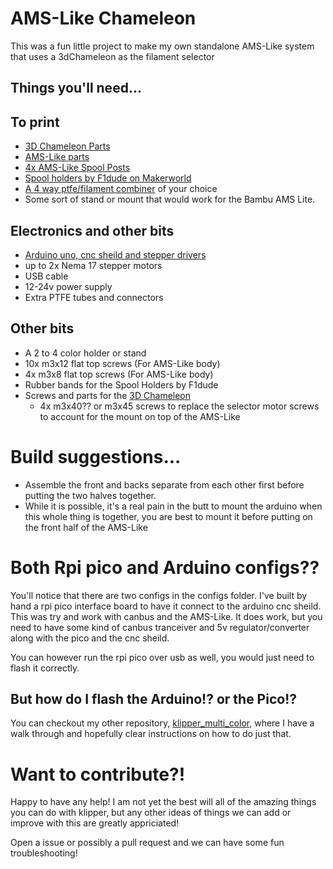 # AMS-Like Chameleon
This was a fun little project to make my own standalone AMS-Like system that uses a 3dChameleon as the filament selector

## Things you'll need... 

## To print
- [3D Chameleon Parts](https://github.com/3DChameleon/3DChameleonMk4)
- [AMS-Like parts](https://github.com/pannonbeard/ams-like-chameleon/tree/main/ams-like-stls)
- [4x AMS-Like Spool Posts](https://github.com/pannonbeard/ams-like-chameleon/blob/main/ams-like-stls/AMS-like%20spool%20post.stl)
- [Spool holders by F1dude on Makerworld](https://makerworld.com/en/models/188682-spool-holder#profileId-208031)
- [A 4 way ptfe/filament combiner](https://www.printables.com/model/466735-4-to-1-bowdenptfe-tube-joinersplitter) of your choice
- Some sort of stand or mount that would work for the Bambu AMS Lite.

## Electronics and other bits
- [Arduino uno, cnc sheild and stepper drivers](https://www.amazon.com/DAOKI-Expansion-Arduino-Heatsink-Engraving/dp/B08KFYKKN4/ref=sr_1_5?crid=O6SY9OGG34GW&keywords=arduino+cnc&qid=1703170197&sprefix=arduino+c%2Caps%2C391&sr=8-5)
- up to 2x Nema 17 stepper motors
- USB cable
- 12-24v power supply
- Extra PTFE tubes and connectors

## Other bits
- A 2 to 4 color holder or stand
- 10x m3x12 flat top screws (For AMS-Like body)
- 4x m3x8 flat top screws (For AMS-Like body)
- Rubber bands for the Spool Holders by F1dude
- Screws and parts for the [3D Chameleon](https://github.com/3DChameleon/3DChameleonMk4)
  - 4x m3x40?? or m3x45 screws to replace the selector motor screws to account for the mount on top of the AMS-Like
  
# Build suggestions...
- Assemble the front and backs separate from each other first before putting the two halves together.
- While it is possible, it's a real pain in the butt to mount the arduino when this whole thing is together, you are best to mount it before putting on the front half of the AMS-Like

# Both Rpi pico and Arduino configs??
You'll notice that there are two configs in the configs folder. I've built by hand a rpi pico interface board to have it connect to the arduino cnc sheild. This was try and work with canbus and the AMS-Like.
It does work, but you need to have some kind of canbus tranceiver and 5v regulator/converter along with the pico and the cnc sheild.

You can however run the rpi pico over usb as well, you would just need to flash it correctly.

## But how do I flash the Arduino!? or the Pico!?
You can checkout my other repository, [klipper_multi_color](https://github.com/pannonbeard/klipper_multi_color), where I have a walk through and hopefully clear instructions on how to do just that.

# Want to contribute?!
Happy to have any help! I am not yet the best will all of the amazing things you can do with klipper, but any other ideas of things we can add or improve with this are greatly appriciated!

Open a issue or possibly a pull request and we can have some fun troubleshooting!
